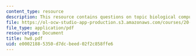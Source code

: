 ```yaml
---
content_type: resource
description: This resource contains questions on topic biological computation.
file: https://ol-ocw-studio-app-production.s3.amazonaws.com/courses/20-181-computation-for-biological-engineers-fall-2006/e00021885350d7dcbeed02f2c858ffe6_hw8.pdf
file_type: application/pdf
resourcetype: Document
title: hw8.pdf
uid: e0002188-5350-d7dc-beed-02f2c858ffe6
---
```

